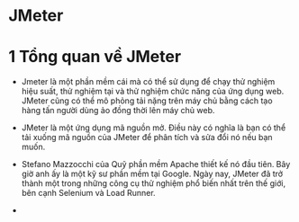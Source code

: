 # JMeter
# 1 Tổng quan về JMeter
- Jmeter là một phần mềm cái mà có thể sử dụng để chạy thử nghiệm hiệu suất, thử nghiệm tại và thử nghiệm chức năng của ứng dụng web. JMeter cũng có thể mô phỏng tải nặng trên máy chủ bằng cách tạo hàng tấn người dùng ảo đồng thời lên máy chủ web.

- JMeter là một ứng dụng mã nguồn mở. Điều này có nghĩa là bạn có thể tải xuống mã nguồn của JMeter để phân tích và sửa đổi nó nếu bạn muốn.

- Stefano Mazzocchi của Quỹ phần mềm Apache thiết kế nó đầu tiên. Bây giờ anh ấy là một kỹ sư phần mềm tại Google. Ngày nay, JMeter đã trở thành một trong những công cụ thử nghiệm phổ biến nhất trên thế giới, bên cạnh Selenium và Load Runner.
- 
